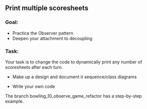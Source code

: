 ## Print multiple scoresheets

### Goal:

* Practice the Observer pattern
* Deepen your attachment to decoupling


### Task:

Your task is to change the code to dynamically print any number of scoresheets after each turn.

* Make up a design and document it sequence/class diagrams

* Write your own code

The branch bowling_10_observe_game_refactor has a step-by-step example.  

